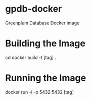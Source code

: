 # gpdb-docker
Greenplum Database Docker image

# Building the Image
cd <docker working directory>
docker build -t [tag] .

# Running the Image
docker run -i -p 5432:5432 [tag]
